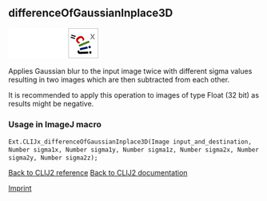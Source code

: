 ## differenceOfGaussianInplace3D
<img src="images/mini_empty_logo.png"/><img src="images/mini_empty_logo.png"/><img src="images/mini_clijx_logo.png"/>

Applies Gaussian blur to the input image twice with different sigma values resulting in two images which are then subtracted from each other.

It is recommended to apply this operation to images of type Float (32 bit) as results might be negative.

### Usage in ImageJ macro
```
Ext.CLIJx_differenceOfGaussianInplace3D(Image input_and_destination, Number sigma1x, Number sigma1y, Number sigma1z, Number sigma2x, Number sigma2y, Number sigma2z);
```


[Back to CLIJ2 reference](https://clij.github.io/clij2-docs/reference)
[Back to CLIJ2 documentation](https://clij.github.io/clij2-docs)

[Imprint](https://clij.github.io/imprint)
